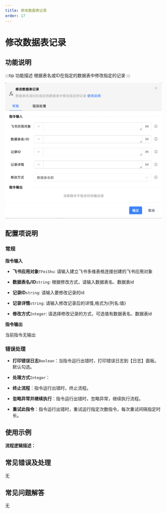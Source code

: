 ```yaml
---
title: 修改数据表记录
order: 17
---
```


# 修改数据表记录

## 功能说明

:::tip 功能描述
根据表名或ID在指定的数据表中修改指定的记录
:::

![修改数据表记录](../../../../assets/修改数据表记录_command.png)

## 配置项说明

### 常规

**指令输入**

- **飞书应用对象**`TFeiShu`: 请输入建立飞书多维表格连接创建的飞书应用对象

- **数据表名/ID**`string`: 根据修改方式，请输入数据表名、数据表id

- **记录ID**`string`: 请输入要修改记录的id

- **记录详情**`string`: 请输入修改记录后的详情,格式为{列名:值}

- **修改方式**`Integer`: 请选择修改记录的方式，可选值有数据表名、数据表id


**指令输出**

当前指令无输出

### 错误处理

- **打印错误日志**`Boolean`：当指令运行出错时，打印错误日志到【日志】面板。默认勾选。

- **处理方式**`Integer`：

 - **终止流程**：指令运行出错时，终止流程。

 - **忽略异常并继续执行**：指令运行出错时，忽略异常，继续执行流程。

 - **重试此指令**：指令运行出错时，重试运行指定次数指令，每次重试间隔指定时长。

## 使用示例

**流程逻辑描述：** 

## 常见错误及处理

无

## 常见问题解答

无

